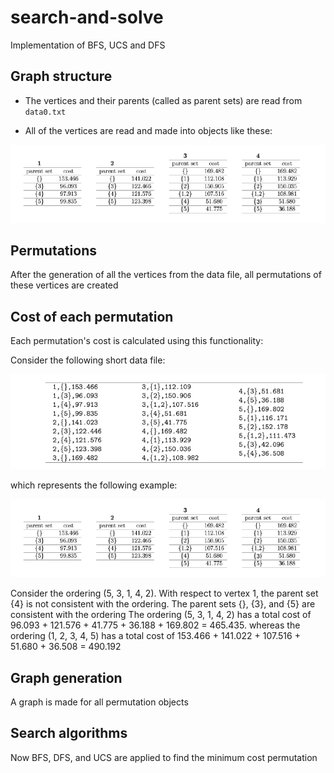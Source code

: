 # search-and-solve

Implementation of BFS, UCS and DFS

## Graph structure

- The vertices and their parents (called as parent sets) are read from `data0.txt` 

- All of the vertices are read and made into objects like these:

![vertices-objects](https://github.com/haris-sohail/search-and-solve/blob/main/assets/vertices-objects.png)

## Permutations

After the generation of all the vertices from the data file, all permutations of these vertices are created
 
## Cost of each permutation

Each permutation's cost is calculated using this functionality:

Consider the following short data file:

![data-file](https://github.com/haris-sohail/search-and-solve/blob/main/assets/data-file.png)

which represents the following example:

![vertices-objects](https://github.com/haris-sohail/search-and-solve/blob/main/assets/vertices-objects.png)

Consider the ordering (5, 3, 1, 4, 2). With respect to vertex 1, the parent set {4} is not consistent with
the ordering. The parent sets {}, {3}, and {5} are consistent with the ordering
The ordering (5, 3, 1, 4, 2) has a total cost of 96.093 + 121.576 + 41.775 + 36.188 + 169.802 =
465.435. whereas the ordering (1, 2, 3, 4, 5) has a total cost of 153.466 + 141.022 + 107.516 + 51.680 + 36.508 = 490.192

## Graph generation

A graph is made for all permutation objects

## Search algorithms

Now BFS, DFS, and UCS are applied to find the minimum cost permutation

